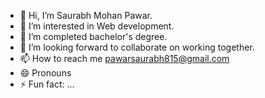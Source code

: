 - 👋 Hi, I’m Saurabh Mohan Pawar.
- 👀 I’m interested in Web development.
- 🌱 I’m completed bachelor's degree.
- 💞️ I’m looking forward to collaborate on working together.
- 📫 How to reach me pawarsaurabh815@gmail.com
- 😄 Pronouns
- ⚡ Fun fact: ...

<!---
Sp007143/Sp007143 is a ✨ special ✨ repository because its `README.md` (this file) appears on your GitHub profile.
You can click the Preview link to take a look at your changes.
--->
